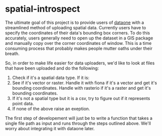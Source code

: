 # spatial-introspect
 
The ultimate goal of this project is to provide users of [dataone](https://www.dataone.org/) with a streamlined method of uploading spatial data. Currently users have to specify the coordinates of their data's bounding box corners. To do this accurately, users generally need to open up the dataset in a GIS package and manually copy over the corner coordinates of window. This is a time consuming process that probably makes people mutter oaths under their breath.

So, in order to make life easier for data uploaders, we'd like to look at files that have been uploaded and do the following:

1. Check if it's a spatial data type. If it is:
  1. See if it's vector or raster. Handle it with fiona if it's a vector and get it's bounding coordinates. Handle with rasterio if it's a raster and get it's bounding coordinates.
2. If it's not a spatial type but it is a csv, try to figure out if it represents point data.
3. If none of the above raise an exeption.

The first step of developement will just be to write a function that takes a single file path as input and runs through the steps outlined above. We'll worry about integrating it with dataone later.
